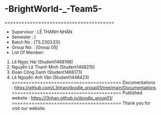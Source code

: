 # -BrightWorld-_-Team5-
=======================================
+ Supervisor		: LÊ THANH NHÂN
+ Semester		: I	
+ Batch No		: [T5.2303.E0]	
+ Group No:		: [Group 05]
+ List Of Member:
01. Lê Ngọc Hải 	        (Student1468198)
02. Nguyễn Lê Thanh Minh	(Student1468215)
03. Đoàn Công Danh	        (Student1468173)
04. Lê Nguyễn Anh Văn 		(Student1448423)
=======================================
Documentations : https://github.com/L3nhan/doodle_group01/tree/main/Documentations
=======================================
Published website : https://l3nhan.github.io/doodle_group01/
=======================================
Thank you for visit our website.
